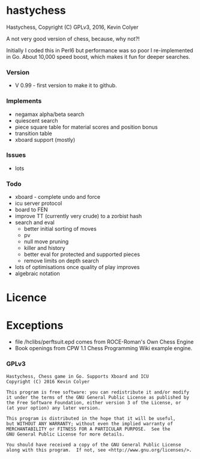 # hastychess

Hastychess, Copyright (C) GPLv3, 2016, Kevin Colyer

A not very good version of chess, because, why not?!

Initially I coded this in Perl6 but performance was so poor I re-implemented in Go. About 10,000 speed boost, which makes it fun for deeper searches.

### Version 
- V 0.99 - first version to make it to github.

### Implements
- negamax alpha/beta search 
- quiescent search
- piece square table for material scores and position bonus
- transition table
- xboard support (mostly)

### Issues
- lots

### Todo
- xboard - complete undo and force
- icu server protocol
- board to FEN
- improve TT (currently very crude) to a zorbist hash
- search and eval
  - better initial sorting of moves
  - pv
  - null move pruning
  - killer and history
  - better eval for protected and supported pieces
  - remove limits on depth search
- lots of optimisations once quality of play improves
- algebraic notation

# Licence
# Exceptions
- file /hclibs/perftsuit.epd comes from ROCE-Roman's Own Chess Engine
- Book openings from CPW 1.1 Chess Programming Wiki example engine.

### GPLv3
    Hastychess, Chess game in Go. Supports Xboard and ICU
    Copyright (C) 2016 Kevin Colyer

    This program is free software: you can redistribute it and/or modify
    it under the terms of the GNU General Public License as published by
    the Free Software Foundation, either version 3 of the License, or
    (at your option) any later version.

    This program is distributed in the hope that it will be useful,
    but WITHOUT ANY WARRANTY; without even the implied warranty of
    MERCHANTABILITY or FITNESS FOR A PARTICULAR PURPOSE.  See the
    GNU General Public License for more details.

    You should have received a copy of the GNU General Public License
    along with this program.  If not, see <http://www.gnu.org/licenses/>.
